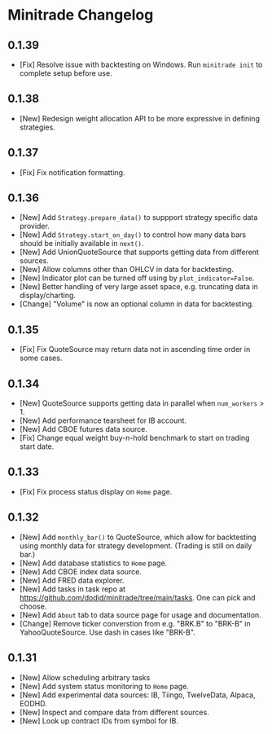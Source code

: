 # Minitrade Changelog

## 0.1.39
- [Fix] Resolve issue with backtesting on Windows. Run `minitrade init` to complete setup before use.

## 0.1.38
- [New] Redesign weight allocation API to be more expressive in defining strategies.

## 0.1.37
- [Fix] Fix notification formatting.

## 0.1.36
- [New] Add `Strategy.prepare_data()` to suppport strategy specific data provider.
- [New] Add `Strategy.start_on_day()` to control how many data bars should be initially available in `next()`.
- [New] Add UnionQuoteSource that supports getting data from different sources.
- [New] Allow columns other than OHLCV in data for backtesting.
- [New] Indicator plot can be turned off using by `plot_indicator=False`.
- [New] Better handling of very large asset space, e.g. truncating data in display/charting.
- [Change] "Volume" is now an optional column in data for backtesting.

## 0.1.35
- [Fix] Fix QuoteSource may return data not in ascending time order in some cases.

## 0.1.34
- [New] QuoteSource supports getting data in parallel when `num_workers` > 1.
- [New] Add performance tearsheet for IB account.
- [New] Add CBOE futures data source.
- [Fix] Change equal weight buy-n-hold benchmark to start on trading start date.

## 0.1.33
- [Fix] Fix process status display on `Home` page.

## 0.1.32
- [New] Add `monthly_bar()` to QuoteSource, which allow for backtesting using monthly data for strategy development. (Trading is still on daily bar.)
- [New] Add database statistics to `Home` page.
- [New] Add CBOE index data source.
- [New] Add FRED data explorer.
- [New] Add tasks in task repo at https://github.com/dodid/minitrade/tree/main/tasks. One can pick and choose.
- [New] Add `About` tab to data source page for usage and documentation.
- [Change] Remove ticker converstion from e.g. "BRK.B" to "BRK-B" in YahooQuoteSource. Use dash in cases like "BRK-B".

## 0.1.31
- [New] Allow scheduling arbitrary tasks
- [New] Add system status monitoring to `Home` page.
- [New] Add experimental data sources: IB, Tiingo, TwelveData, Alpaca, EODHD.
- [New] Inspect and compare data from different sources.
- [New] Look up contract IDs from symbol for IB.
